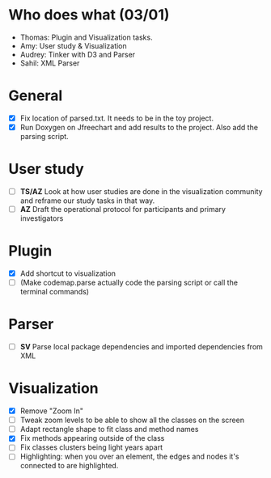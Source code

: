 
# Who does what (03/01)
- Thomas: Plugin and Visualization tasks.
- Amy: User study & Visualization
- Audrey: Tinker with D3 and Parser
- Sahil: XML Parser

# General
- [x] Fix location of parsed.txt. It needs to be in the toy project.
- [x] Run Doxygen on Jfreechart and add results to the project. Also add the parsing script.

# User study
- [ ] **TS/AZ** Look at how user studies are done in the visualization community and reframe our study tasks in that way.
- [ ] **AZ** Draft the operational protocol for participants and primary investigators

# Plugin
- [x] Add shortcut to visualization
- [ ] (Make codemap.parse actually code the parsing script or call the terminal commands)

# Parser
- [ ] **SV** Parse local package dependencies and imported dependencies from XML

# Visualization
- [x] Remove "Zoom In"
- [ ] Tweak zoom levels to be able to show all the classes on the screen
- [ ] Adapt rectangle shape to fit class and method names
- [x] Fix methods appearing outside of the class
- [ ] Fix classes clusters being light years apart
- [ ] Highlighting: when you over an element, the edges and nodes it's connected to are highlighted.
